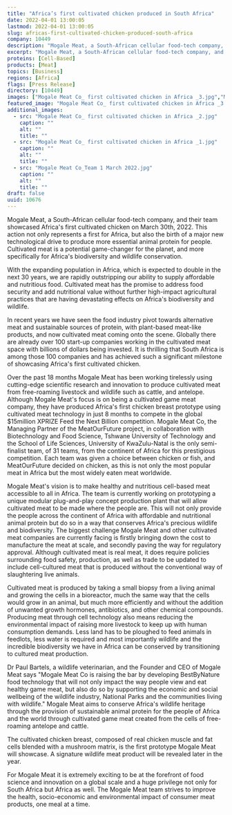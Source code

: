 ```yaml
---
title: "Africa’s first cultivated chicken produced in South Africa"
date: 2022-04-01 13:00:05
lastmod: 2022-04-01 13:00:05
slug: africas-first-cultivated-chicken-produced-south-africa
company: 10449
description: "Mogale Meat, a South-African cellular food-tech company, and their team showcased Africa’s first cultivated chicken on March 30th, 2022. This action not only represents a first for Africa, but also the birth of a major new technological drive to produce more essential animal protein for people. Cultivated meat is a potential game-changer for the planet, and more specifically for Africa’s biodiversity and wildlife conservation."
excerpt: "Mogale Meat, a South-African cellular food-tech company, and their team showcased Africa’s first cultivated chicken on March 30th, 2022. This action not only represents a first for Africa, but also the birth of a major new technological drive to produce more essential animal protein for people. Cultivated meat is a potential game-changer for the planet, and more specifically for Africa’s biodiversity and wildlife conservation."
proteins: [Cell-Based]
products: [Meat]
topics: [Business]
regions: [Africa]
flags: [Press Release]
directory: [10449]
images: ["Mogale Meat Co_ first cultivated chicken in Africa _3.jpg","Mogale Meat Co_ first cultivated chicken in Africa _2.jpg", "Mogale Meat Co_ first cultivated chicken in Africa _1.jpg", "Mogale Meat Co_Team 1 March 2022.jpg"]
featured_image: "Mogale Meat Co_ first cultivated chicken in Africa _3.jpg"
additional_images:
  - src: "Mogale Meat Co_ first cultivated chicken in Africa _2.jpg"
    caption: ""
    alt: ""
    title: ""
  - src: "Mogale Meat Co_ first cultivated chicken in Africa _1.jpg"
    caption: ""
    alt: ""
    title: ""
  - src: "Mogale Meat Co_Team 1 March 2022.jpg"
    caption: ""
    alt: ""
    title: ""
draft: false
uuid: 10676
---
```

Mogale Meat, a South-African cellular food-tech company, and their team
showcased Africa's first cultivated chicken on March 30th, 2022. This
action not only represents a first for Africa, but also the birth of a
major new technological drive to produce more essential animal protein
for people. Cultivated meat is a potential game-changer for the planet,
and more specifically for Africa's biodiversity and wildlife
conservation.

With the expanding population in Africa, which is expected to double in
the next 30 years, we are rapidly outstripping our ability to supply
affordable and nutritious food. Cultivated meat has the promise to
address food security and add nutritional value without further
high-impact agricultural practices that are having devastating effects
on Africa's biodiversity and wildlife.

In recent years we have seen the food industry pivot towards alternative
meat and sustainable sources of protein, with plant-based meat-like
products, and now cultivated meat coming onto the scene. Globally there
are already over 100 start-up companies working in the cultivated meat
space with billions of dollars being invested. It is thrilling that
South Africa is among those 100 companies and has achieved such a
significant milestone of showcasing Africa's first cultivated chicken.

Over the past 18 months Mogale Meat has been working tirelessly using
cutting-edge scientific research and innovation to produce cultivated
meat from free-roaming livestock and wildlife such as cattle, and
antelope. Although Mogale Meat's focus is on being a cultivated game
meat company, they have produced Africa's first chicken breast prototype
using cultivated meat technology in just 8 months to compete in the
global \$15million XPRIZE Feed the Next Billion competition. Mogale Meat
Co, the Managing Partner of the MeatOurFuture project, in collaboration
with Biotechnology and Food Science, Tshwane University of Technology
and the School of Life Sciences, University of KwaZulu-Natal is the only
semi-finalist team, of 31 teams, from the continent of Africa for this
prestigious competition. Each team was given a choice between chicken or
fish, and MeatOurFuture decided on chicken, as this is not only the most
popular meat in Africa but the most widely eaten meat worldwide.

Mogale Meat's vision is to make healthy and nutritious cell-based meat
accessible to all in Africa. The team is currently working on
prototyping a unique modular plug-and-play concept production plant that
will allow cultivated meat to be made where the people are. This will
not only provide the people across the continent of Africa with
affordable and nutritional animal protein but do so in a way that
conserves Africa's precious wildlife and biodiversity. The biggest
challenge Mogale Meat and other cultivated meat companies are currently
facing is firstly bringing down the cost to manufacture the meat at
scale, and secondly paving the way for regulatory approval. Although
cultivated meat is real meat, it does require policies surrounding food
safety, production, as well as trade to be updated to include
cell-cultured meat that is produced without the conventional way of
slaughtering live animals.

Cultivated meat is produced by taking a small biopsy from a living
animal and growing the cells in a bioreactor, much the same way that the
cells would grow in an animal, but much more efficiently and without the
addition of unwanted growth hormones, antibiotics, and other chemical
compounds. Producing meat through cell technology also means reducing
the environmental impact of raising more livestock to keep up with human
consumption demands. Less land has to be ploughed to feed animals in
feedlots, less water is required and most importantly wildlife and the
incredible biodiversity we have in Africa can be conserved by
transitioning to cultured meat production.

Dr Paul Bartels, a wildlife veterinarian, and the Founder and CEO of
Mogale Meat says "Mogale Meat Co is raising the bar by developing
BestByNature food technology that will not only impact the way people
view and eat healthy game meat, but also do so by supporting the
economic and social wellbeing of the wildlife industry, National Parks
and the communities living with wildlife." Mogale Meat aims to conserve
Africa's wildlife heritage through the provision of sustainable animal
protein for the people of Africa and the world through cultivated game
meat created from the cells of free-roaming antelope and cattle.

The cultivated chicken breast, composed of real chicken muscle and fat
cells blended with a mushroom matrix, is the first prototype Mogale Meat
will showcase. A signature wildlife meat product will be revealed later
in the year.

For Mogale Meat it is extremely exciting to be at the forefront of food
science and innovation on a global scale and a huge privilege not only
for South Africa but Africa as well. The Mogale Meat team strives to
improve the health, socio-economic and environmental impact of consumer
meat products, one meal at a time.
